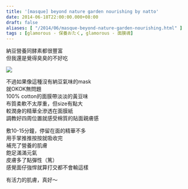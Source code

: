 ```yaml
---
title: '[masque] beyond nature garden nourishing by natto'
date: 2014-06-18T22:00:00.000+08:00
draft: false
aliases: [ "/2014/06/masque-beyond-nature-garden-nourishing.html" ]
tags : [glamorous - 保養おたく, glamorous - 面膜魂]
---
```


納豆營養同酵素都很豐富  
但我還是覺得臭臭的不好吃  

![](/images/beyondnatto.jpg)

不過如果像這種沒有納豆氣味的mask  
就OKOK無問題  
100% cotton的面膜帶淡淡的黃豆味  
布質柔軟不太厚重，但size有點大  
較潤身的精華全滲透在面膜紙  
調教好四周位置就感受棉質的貼面親膚感  
  
敷10-15分鐘，停留在面的精華不多  
用手掌推推按按就吸收完  
補充了營養的肌膚  
飽足滿滿元氣  
皮膚多了點彈性（篤）  
感覺面仔強悍就算打交都不會輸這樣  
  
有活力的肌膚，真好～
